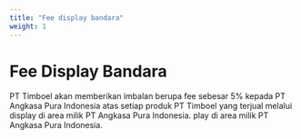 ```yaml
---
title: "Fee display bandara"
weight: 1
---
```


# Fee Display Bandara

PT Timboel akan memberikan imbalan berupa fee sebesar 5% kepada PT Angkasa Pura Indonesia atas setiap produk PT Timboel yang terjual melalui display di area milik PT Angkasa Pura Indonesia.
play di area milik PT Angkasa Pura Indonesia.